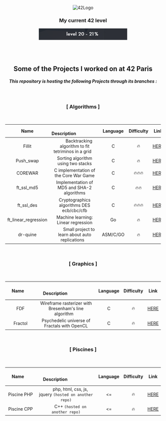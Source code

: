 <p align="center">
  <img src="https://i.imgur.com/GzO2IMr.png" alt="42Logo">
</p>

<h3 align="center">My current 42 level</h3>
<p align="center"> <img src="assets/current_42_level.png" alt="level"> </p> </br></br>

<h2 align="center">Some of the Projects I worked on at 42 Paris</h2>


<h5 align="center">  This repository is hosting the following Projects through its branches : </h5>
</br>

<h3 align="center" > [ Algorithms ] </h3> </br>

|Name|     Description     | Language | Difficulty | Link  |
|:--------:|:-----------:|:--------:|:----------:|:-----:|
|   Fillit  |  Backtracking algorithm to fit tetriminos in a grid |     C    |     🔥     |   [HERE](https://github.com/hlombard/42/tree/Fillit)  |
| Push_swap |               Sorting algorithm using two stacks              |     C    |     🔥     | [HERE](https://github.com/hlombard/42/tree/push_swap) |
|  COREWAR  |             C implementation of the Core War Game             |     C    |     🔥🔥🔥     |  [HERE](https://github.com/hlombard/42/tree/Corewar)  |
|  ft_ssl_md5 |             Implementation of MD5 and SHA-2 algorithms             |     C    |     🔥🔥     |  [HERE](https://github.com/hlombard/42/tree/ft_ssl_md5) |
|  ft_ssl_des |             Cryptographics algorithms DES ecb/cbc/cfb             |     C    |     🔥🔥🔥     |  [HERE](https://github.com/hlombard/42/tree/ft_ssl_des) |
|  ft_linear_regression |           Machine learning: Linear regression           |     Go    |     🔥     | [HERE](https://github.com/hlombard/42/tree/ft_linear_regression)|
|   dr-quine  |  Small project to learn about auto replications |     ASM/C/GO    |     🔥     |   [HERE](https://github.com/hlombard/42/tree/dr-quine)  |

</br>


<h3 align="center" > [ Graphics ] </h3> </br>

|  &nbsp;&nbsp;&nbsp;Name  &nbsp;&nbsp;&nbsp;|     Description     | Language | Difficulty | Link  |
|:--------:|:-----------:|:--------:|:----------:|:-----:|
|   FDF   |Wireframe rasterizer with Bresenham's line algorithm |     C    |     🔥     |   [HERE](https://github.com/hlombard/42/tree/FdF)   |
| Fractol |     Psychedelic universe of Fractals with OpenCL     |     C    |     🔥     | [HERE](https://github.com/hlombard/42/tree/fractol) |
</br>

<h3 align="center" > [ Piscines ] </h3> </br>

|  &nbsp;&nbsp;&nbsp;Name  &nbsp;&nbsp;&nbsp;|     Description     | Language | Difficulty | Link  |
|:--------:|:-----------:|:--------:|:----------:|:-----:|
| Piscine PHP |  php, html, css, js, jquery ``(hosted on another repo)`` |    <=   |     🔥    | [HERE](https://github.com/hlombard/Piscine_PHP) |
| Piscine CPP |  C++ ``(hosted on another repo)`` |    <=   |     🔥    | [HERE](https://github.com/hlombard/Piscine_CPP) |
</br>
